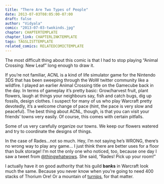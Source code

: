 ```yaml
---
title: "There Are Two Types of People"
date: 2013-07-03T08:05:00-07:00
draft: false
author: "Vidyala"
comic: "2013-07-03-twokinds.jpg"
chapter: CHAPTERTEMPLATE
chapter_link: CHAPTERLINKTEMPLATE
tags: TAGSLISTTEMPLATE
related_comics: RELATEDCOMICTEMPLATE
---
```


The most difficult thing about this comic is that I had to stop playing “Animal Crossing: New Leaf” long enough to draw it.


If you’re not familiar, ACNL is a kind of life simulator game for the Nintendo 3DS that has been sweeping through the WoW twitter community like a wildfire. I played an earlier Animal Crossing title on the Gamecube back in the day.&nbsp;In terms of gameplay it’s pretty basic: Grow/harvest fruit, plant flowers, laugh at things your neighbours say, fish and catch bugs, dig up fossils, design clothes. I suspect for many of us who play Warcraft pretty devotedly, it’s a welcome change of pace (hint, the pace is very slow and peaceful). The best thing about ACNL, though, is that you can visit your friends’ towns very easily. Of course, this comes with certain pitfalls.


Some of us very carefully organize our towns. We keep our flowers watered and try to coordinate the designs of things.


In the case of Rades…not so much. Hey, I’m not saying he’s WRONG, there’s no wrong way to play any game… I just think there are better uses for a floor than bulk storage! I’m not the only one who noticed, too, because one day I saw a tweet from [@thingwhatwows](https://twitter.com/thingwhatwows). She said, “Rades! Pick up your room!”


I actually have it on good authority that his guild **banks** in Warcraft look much the same. Because you never know when you’re going to need 400 stacks of Thorium Ore! Or a mountain of [turnips](/comics/an-unfortunate-turnip-of-events), for that matter.

